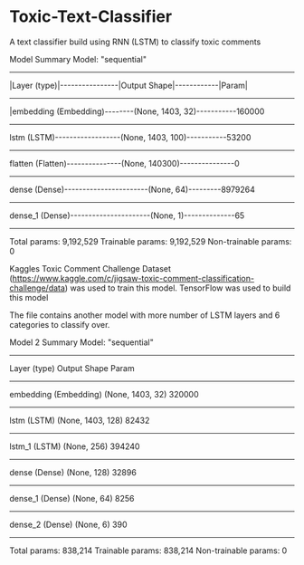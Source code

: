 # Toxic-Text-Classifier
A text classifier build using RNN (LSTM) to classify toxic comments  

Model Summary
Model: "sequential"
_________________________________________________________________
|Layer (type)|----------------|Output Shape|------------|Param|    
_________________________________________________________________
|embedding (Embedding)--------(None, 1403, 32)-----------160000    
_________________________________________________________________
lstm (LSTM)------------------(None, 1403, 100)-----------53200     
_________________________________________________________________
flatten (Flatten)---------------(None, 140300)---------------0         
_________________________________________________________________
dense (Dense)-----------------------(None, 64)---------8979264   
_________________________________________________________________
dense_1 (Dense)----------------------(None, 1)--------------65        
_________________________________________________________________
Total params: 9,192,529
Trainable params: 9,192,529
Non-trainable params: 0

Kaggles Toxic Comment Challenge Dataset (https://www.kaggle.com/c/jigsaw-toxic-comment-classification-challenge/data) was used to train this model.
TensorFlow was used to build this model

The file contains another model with more number of LSTM layers and 6 categories to classify over.

Model 2 Summary
Model: "sequential"
_________________________________________________________________
Layer (type)                 Output Shape              Param    
_________________________________________________________________
embedding (Embedding)        (None, 1403, 32)          320000    
_________________________________________________________________
lstm (LSTM)                  (None, 1403, 128)         82432     
_________________________________________________________________
lstm_1 (LSTM)                (None, 256)               394240    
_________________________________________________________________
dense (Dense)                (None, 128)               32896     
_________________________________________________________________
dense_1 (Dense)              (None, 64)                8256      
_________________________________________________________________
dense_2 (Dense)              (None, 6)                 390       
_________________________________________________________________
Total params: 838,214
Trainable params: 838,214
Non-trainable params: 0
